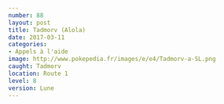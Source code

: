 ```yaml
---
number: 88
layout: post
title: Tadmorv (Alola)
date: 2017-03-11
categories:
- Appels à l'aide
image: http://www.pokepedia.fr/images/e/e4/Tadmorv-a-SL.png
caught: Tadmorv
location: Route 1
level: 8
version: Lune
---
```

